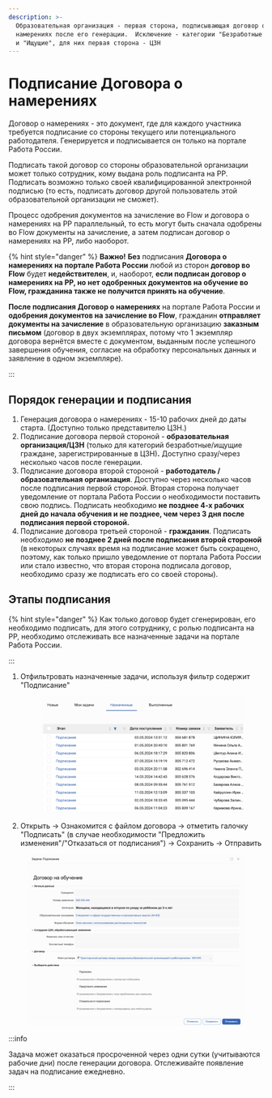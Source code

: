 ```yaml
---
description: >-
  Образовательная организация - первая сторона, подписывающая договор о
  намерениях после его генерации.  Исключение - категории "Безработные граждане"
  и "Ищущие", для них первая сторона - ЦЗН
---
```


# Подписание Договора о намерениях

Договор о намерениях - это документ, где для каждого участника требуется подписание со стороны текущего или потенциального работодателя. Генерируется и подписывается он только на портале Работа России.

Подписать такой договор со стороны образовательной организации может только сотрудник, кому выдана роль подписанта на РР. Подписать возможно только своей квалифицированной электронной подписью (то есть, подписать договор другой пользователь  этой образовательной организации не сможет).

Процесс одобрения документов на зачисление во Flow и договора о намерениях на РР параллельный, то есть могут быть сначала одобрены во Flow документы на зачисление, а затем подписан договор о намерениях на РР, либо наоборот.

{% hint style="danger" %}
**Важно!** **Без** подписания **Договора о намерениях на портале Работа России** любой из сторон **договор во Flow**  будет **недействителен**, и, наоборот, **если подписан договор о намерениях на РР, но нет одобренных документов на обучение во Flow, гражданина также не получится принять на обучение**.



**После подписания Договор о намерениях** на портале Работа России и **одобрения документов на зачисление во Flow**, гражданин **отправляет** **документы на зачисление** в образовательную организацию **заказным письмом** (договор в двух экземплярах, потому что 1 экземпляр договора вернётся вместе с документом, выданным после успешного завершения обучения, согласие на обработку персональных данных и заявление в одном экземпляре).

:::



## Порядок генерации и подписания <a href="#ponimayu-chto-dostatochno-slozhnyj-process-no-s-etogo-goda-imenno-takoj-i-izmenit-ego-ne-smozhem-nad" id="ponimayu-chto-dostatochno-slozhnyj-process-no-s-etogo-goda-imenno-takoj-i-izmenit-ego-ne-smozhem-nad"></a>

1. Генерация договора о намерениях - 15-10 рабочих дней до даты старта. (Доступно только представителю ЦЗН.)
2. Подписание договора первой стороной - **образовательная организация/ЦЗН** (только для категорий безработные/ищущие граждане, зарегистрированные в ЦЗН)**.**  Доступно сразу/через несколько часов после генерации.
3. Подписание договора второй стороной - **работодатель /образовательная организация**. Доступно через несколько часов после подписания первой стороной. Вторая сторона получает уведомление от портала Работа России о необходимости поставить свою подпись. Подписать необходимо **не позднее 4-х рабочих дней до начала обучения и не позднее, чем через 3 дня после подписания первой стороной.**&#x20;
4. Подписание договора третьей стороной - **гражданин**. Подписать необходимо **не позднее 2 дней после подписания второй стороной** (в некоторых случаях время на подписание может быть сокращено, поэтому, как только пришло уведомление от портала Работа России или стало известно, что вторая сторона подписала договор, необходимо сразу же подписать его со своей стороны).

## Этапы подписания

{% hint style="danger" %}
Как только договор будет сгенерирован, его необходимо подписать, для этого сотруднику, с ролью подписанта на РР, необходимо отслеживать все назначенные задачи на портале Работа России.&#x20;

:::

1.  Отфильтровать назначенные задачи, используя фильтр содержит "Подписание"

    <figure><img src="../../.gitbook/assets/image (56).png" alt=""><figcaption></figcaption></figure>


2. Открыть  ->  Ознакомится с файлом договора -> отметить галочку "Подписать" (в случае необходимости "Предложить изменения"/"Отказаться от подписания") ->  Сохранить -> Отправить

<figure><img src="../../.gitbook/assets/image (57).png" alt=""><figcaption></figcaption></figure>

:::info

Задача может оказаться просроченной через одни сутки (учитываются рабочие дни) после генерации договора. Отслеживайте появление задач на подписание ежедневно.

:::
